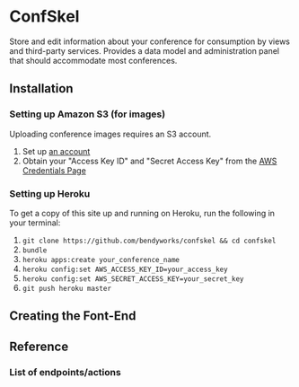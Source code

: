 # ConfSkel

Store and edit information about your conference for consumption by
views and third-party services. Provides a data model and administration
panel that should accommodate most conferences.

## Installation

### Setting up Amazon S3 (for images)

Uploading conference images requires an S3 account.

1. Set up [an account](https://aws.amazon.com/s3/)
1. Obtain your "Access Key ID" and "Secret Access Key" from the [AWS
	 Credentials Page](https://portal.aws.amazon.com/gp/aws/securityCredentials)

### Setting up Heroku

To get a copy of this site up and running on Heroku, run the following
in your terminal:

1. `git clone https://github.com/bendyworks/confskel && cd confskel`
1. `bundle`
1. `heroku apps:create your_conference_name`
1. `heroku config:set AWS_ACCESS_KEY_ID=your_access_key`
1. `heroku config:set AWS_SECRET_ACCESS_KEY=your_secret_key`
1. `git push heroku master`

## Creating the Font-End

## Reference
### List of endpoints/actions
